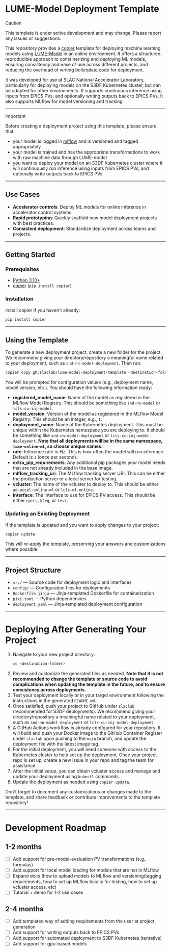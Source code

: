 # LUME-Model Deployment Template

> [!CAUTION]
> This template is under active development and may change. Please report any issues or suggestions.

This repository provides a [copier](https://copier.readthedocs.io/) template for deploying machine learning models 
using [LUME-Model](https://github.com/slaclab/lume-model) in an online environment. It offers a structured, 
reproducible approach to containerizing and deploying ML models, ensuring consistency and ease of use across different
projects, and reducing the overhead of writing boilerplate code for deployment.

It was developed for use at SLAC National Accelerator Laboratory, particularly for deploying models on the S3DF
Kubernetes cluster, but can be adapted for other environments. It supports continuous inference using inputs from EPICS
PVs, and optionally writing outputs back to EPICS PVs. It also supports MLflow for model versioning and tracking.

---

> [!IMPORTANT]  
> Before creating a deployment project using this template, please ensure that:
> * your model is logged in [mlflow](https://mlflow.org/) and is versioned and tagged appropriately
> * your model is trained and has the appropriate transformations to work with raw machine data through LUME-model
> * you want to deploy your model on an S3DF Kubernetes cluster where it will continuously run inference using
inputs from EPICS PVs, and optionally write outputs back to EPICS PVs

---

## Use Cases
- **Accelerator controls**: Deploy ML models for online inference in accelerator control systems.
- **Rapid prototyping**: Quickly scaffold new model deployment projects with best practices.
- **Consistent deployment**: Standardize deployment across teams and projects.

---

## Getting Started

### Prerequisites
- [Python 3.10+](https://www.python.org/)
- [copier](https://copier.readthedocs.io/en/stable/) (`pip install copier`)

### Installation
Install copier if you haven't already:
```bash
pip install copier
```

---

## Using the Template

To generate a new deployment project, create a new folder for the project. We recommend giving your 
directory/repository a meaningful name related to your deployment, such as `snd-nn-model-deployment`. Then run:
```bash
copier copy gh:slaclab/lume-model-deployment-template <destination-folder>
```
You will be prompted for configuration values (e.g., deployment name, model version, etc.). You should have the
following information ready:
- **registered_model_name**: Name of the model as registered in the MLflow Model Registry. This should be something 
like `snd-nn-model` or `lcls-cu-inj-model`.
- **model_version**: Version of the model as registered in the MLflow Model Registry. This should be an integer, e.g., `1`.
- **deployment_name**: Name of the Kubernetes deployment. This must be unique within the Kubernetes namespace you are deploying to.
It should be something like `snd-nn-model-deployment` or `lcls-cu-inj-model-deployment`.
**Note that all deployments will be in the same namespace, `lume-online-ml`, so choose unique names.**
- **rate**: Inference rate in Hz. This is how often the model will run inference. Default is `1` (once per second).
- **extra_pip_requirements**: Any additional pip packages your model needs that are not already included in the base image.
- **mlflow_tracking_uri**: The MLflow tracking server URI. This can be either the production server or a local server for testing.
- **vcluster**: The name of the vcluster to deploy to. This should be either `ad-accel-online-ml` or `lcls-ml-online`.
- **interface**: The interface to use for EPICS PV access. This should be either `epics`, `k2eg`, or `test`.

### Updating an Existing Deployment
If the template is updated and you want to apply changes to your project:
```bash
copier update
```
This will re-apply the template, preserving your answers and customizations where possible.

---

## Project Structure
- `src/` — Source code for deployment logic and interfaces
- `config/` — Configuration files for deployments
- `Dockerfile.jinja` — Jinja-templated Dockerfile for containerization
- `pixi.toml` — Python dependencies
- `deployment.yaml` — Jinja-templated deployment configuration

---

# Deploying After Generating Your Project

1. Navigate to your new project directory:
   ```bash
   cd <destination-folder>
   ```
2. Review and customize the generated files as needed.
**Note that it is not recommended to change the template or source code to avoid complications when updating the template in the future,
and to ensure consistency across deployments.**
3. Test your deployment locally or in your target environment following the instructions in the generated `README.md`.
4. Once satisfied, push your project to GitHub under `slaclab` (recommended for S3DF deployments). We recommend giving your 
directory/repository a meaningful name related to your deployment, such as `snd-nn-model-deployment` or `lcls-cu-inj-model-deployment`.
5. A GitHub Actions workflow is already configured for your repository. It will build and push your Docker image to 
the GitHub Container Register under `slaclab` upon pushing to the `main` branch, and update the deployment file with the 
latest image tag.
6. For the initial deployment, you will need someone with access to the Kubernetes cluster to help set up the deployment.
Once your project repo is set up, create a new issue in your repo and tag the team for assistance.
7. After the initial setup, you can obtain vcluster access and manage and update your deployment using `kubectl` commands.
8. Update the deployment as needed using `copier update`. 


Don't forget to document any customizations or changes made to the template, and share feedback or contribute 
improvements to the template repository!

---
# Development Roadmap

## 1-2 months
- [ ] Add support for pre-model-evaluation PV transformations (e.g., formulas)
- [ ] Add support for local model loading for models that are not in MLflow
- [ ] Expand docs (how to upload models to MLflow and versioning/tagging requirements, how to set up MLflow locally 
for testing, how to set up vcluster access, etc)
- [ ] Tutorial + demo for 1-2 use cases

## 2-4 months
- [ ] Add templated way of adding requirements from the user at project generation
- [ ] Add support for writing outputs back to EPICS PVs
- [ ] Add support for automated deployment to S3DF Kubernetes (tentative)
- [ ] Add support for gpu-based models
